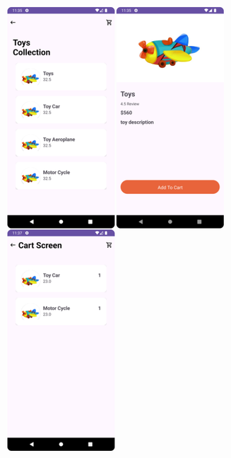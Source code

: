 <p>

<img src="https://github.com/kinjal2020/PractcalExamRepo/blob/main/1.png" height="500"/>
<img src="https://github.com/kinjal2020/PractcalExamRepo/blob/main/2.png" height="500"/>
<img src="https://github.com/kinjal2020/PractcalExamRepo/blob/main/3.png" height="500"/>
  
</p>

